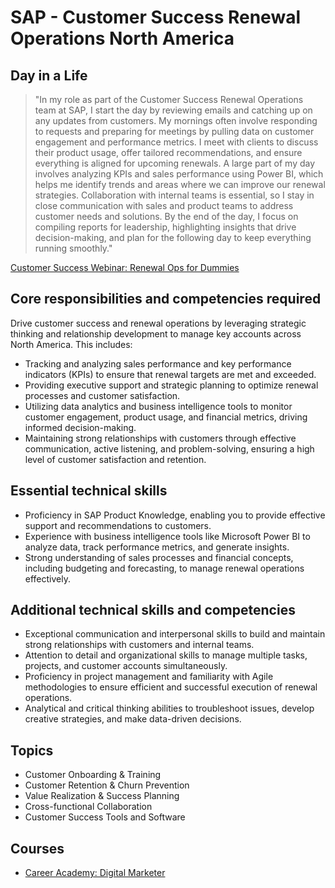 # SAP - Customer Success Renewal Operations North America 

## Day in a Life

> "In my role as part of the Customer Success Renewal Operations team at SAP, I start the day by reviewing emails and catching up on any updates from customers. My mornings often involve responding to requests and preparing for meetings by pulling data on customer engagement and performance metrics. I meet with clients to discuss their product usage, offer tailored recommendations, and ensure everything is aligned for upcoming renewals. A large part of my day involves analyzing KPIs and sales performance using Power BI, which helps me identify trends and areas where we can improve our renewal strategies. Collaboration with internal teams is essential, so I stay in close communication with sales and product teams to address customer needs and solutions. By the end of the day, I focus on compiling reports for leadership, highlighting insights that drive decision-making, and plan for the following day to keep everything running smoothly."
>

[Customer Success Webinar: Renewal Ops for Dummies](https://dpi.instructure.com/courses/301/assignments/3089)  

## Core responsibilities and competencies required

Drive customer success and renewal operations by leveraging strategic thinking and relationship development to manage key accounts across North America. This includes:

- Tracking and analyzing sales performance and key performance indicators (KPIs) to ensure that renewal targets are met and exceeded.
- Providing executive support and strategic planning to optimize renewal processes and customer satisfaction.
- Utilizing data analytics and business intelligence tools to monitor customer engagement, product usage, and financial metrics, driving informed decision-making.
- Maintaining strong relationships with customers through effective communication, active listening, and problem-solving, ensuring a high level of customer satisfaction and retention.

## Essential technical skills

- Proficiency in SAP Product Knowledge, enabling you to provide effective support and recommendations to customers.
- Experience with business intelligence tools like Microsoft Power BI to analyze data, track performance metrics, and generate insights.
- Strong understanding of sales processes and financial concepts, including budgeting and forecasting, to manage renewal operations effectively.

## Additional technical skills and competencies

- Exceptional communication and interpersonal skills to build and maintain strong relationships with customers and internal teams.
- Attention to detail and organizational skills to manage multiple tasks, projects, and customer accounts simultaneously.
- Proficiency in project management and familiarity with Agile methodologies to ensure efficient and successful execution of renewal operations.
- Analytical and critical thinking abilities to troubleshoot issues, develop creative strategies, and make data-driven decisions.

## Topics

- Customer Onboarding & Training
- Customer Retention & Churn Prevention
- Value Realization & Success Planning
- Cross-functional Collaboration
- Customer Success Tools and Software

## Courses

- [Career Academy: Digital Marketer](https://dpi.instructure.com/courses/301/assignments/2647)  

